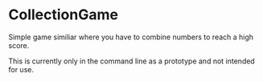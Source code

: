 # CollectionGame
Simple game similiar where you have to combine numbers to reach a high score.

This is currently only in the command line as a prototype and not intended for use.
